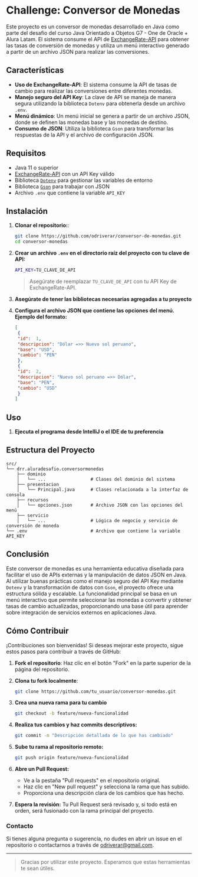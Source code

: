 # Challenge: Conversor de Monedas

Este proyecto es un conversor de monedas desarrollado en Java como parte del desafio del curso Java Orientado a Objetos G7 - One de Oracle + Alura Latam. El sistema consume el API de [ExchangeRate-API](https://www.exchangerate-api.com/docs/overview) para obtener las tasas de conversión de monedas y utiliza un menú interactivo generado a partir de un archivo JSON para realizar las conversiones.

## Características

- **Uso de ExchangeRate-API**: El sistema consume la API de tasas de cambio para realizar las conversiones entre diferentes monedas.
- **Manejo seguro del API Key**: La clave de API se maneja de manera segura utilizando la biblioteca `Dotenv` para obtenerla desde un archivo `.env`.
- **Menú dinámico**: Un menú inicial se genera a partir de un archivo JSON, donde se definen las monedas base y las monedas de destino.
- **Consumo de JSON**: Utiliza la biblioteca `Gson` para transformar las respuestas de la API y el archivo de configuración JSON.

## Requisitos

- Java 11 o superior
- [ExchangeRate-API](https://www.exchangerate-api.com/) con un API Key válido
- Biblioteca [`Dotenv`](https://mvnrepository.com/artifact/io.github.cdimascio/dotenv-java/3.0.0) para gestionar las variables de entorno
- Biblioteca [`Gson`](https://mvnrepository.com/artifact/com.google.code.gson/gson/2.11.0) para trabajar con JSON
- Archivo `.env` que contiene la variable `API_KEY`

## Instalación

1. **Clonar el repositorio:**:

   ```bash
   git clone https://github.com/odriverar/conversor-de-monedas.git
   cd conversor-monedas
   ```
2. **Crear un archivo `.env` en el directorio raíz del proyecto con tu clave de API:**
   ```bash
   API_KEY=TU_CLAVE_DE_API
   ```
   > Asegúrate de reemplazar `TU_CLAVE_DE_API` con tu API Key de ExchangeRate-API.
3. **Asegúrate de tener las bibliotecas necesarias agregadas a tu proyecto**
4. **Configura el archivo JSON que contiene las opciones del menú. Ejemplo del formato:**
   ```json
   [
    {
    "id":  1,
    "descripcion": "Dólar =>> Nuevo sol peruano",
    "base": "USD",
    "cambio": "PEN"
    },
    {
    "id":  2,
    "descripcion": "Nuevo sol peruano =>> Dólar",
    "base": "PEN",
    "cambio": "USD"
    }
   ]
   ```

## Uso
1. **Ejecuta el programa desde IntelliJ o el IDE de tu preferencia**

## Estructura del Proyecto
```plaintext
src/
└── drr.aluradesafio.conversormonedas
    ├── dominio
    │   └── ...                 # Clases del dominio del sistema
    ├── presentacion
    │   └── Principal.java      # Clases relacionada a la interfaz de consola
    ├── recursos
    │   └── opciones.json       # Archivo JSON con las opciones del menú
    ├── servicio
    │   └── ...                 # Lógica de negocio y servicio de conversión de moneda
└── .env                        # Archivo que contiene la variable API_KEY
```
## Conclusión

Este conversor de monedas es una herramienta educativa diseñada para facilitar el uso de APIs externas y la manipulación de datos JSON en Java. Al utilizar buenas prácticas como el manejo seguro del API Key mediante `Dotenv` y la transformación de datos con `Gson`, el proyecto ofrece una estructura sólida y escalable. La funcionalidad principal se basa en un menú interactivo que permite seleccionar las monedas a convertir y obtener tasas de cambio actualizadas, proporcionando una base útil para aprender sobre integración de servicios externos en aplicaciones Java.

## Cómo Contribuir

¡Contribuciones son bienvenidas! Si deseas mejorar este proyecto, sigue estos pasos para contribuir a través de GitHub:

1. **Fork el repositorio**:
   Haz clic en el botón "Fork" en la parte superior de la página del repositorio.

2. **Clona tu fork localmente**:

   ```bash
   git clone https://github.com/tu_usuario/conversor-monedas.git
   ```
3. **Crea una nueva rama para tu cambio**
   ```bash
   git checkout -b feature/nueva-funcionalidad
   ```
4. **Realiza tus cambios y haz commits descriptivos:**
   ```bash
   git commit -m "Descripción detallada de lo que has cambiado"
   ```
5. **Sube tu rama al repositorio remoto:**
   ```bash
   git push origin feature/nueva-funcionalidad
   ```
6. **Abre un Pull Request:**
   - Ve a la pestaña "Pull requests" en el repositorio original.
   - Haz clic en "New pull request" y selecciona la rama que has subido. 
   - Proporciona una descripción clara de los cambios que has hecho.
7. **Espera la revisión:** Tu Pull Request será revisado y, si todo está en orden, será fusionado con la rama principal del proyecto.



### Contacto

Si tienes alguna pregunta o sugerencia, no dudes en abrir un issue en el repositorio o contactarnos a través de odriverar@gmail.com.

---

>Gracias por utilizar este proyecto. Esperamos que estas herramientas te sean útiles.